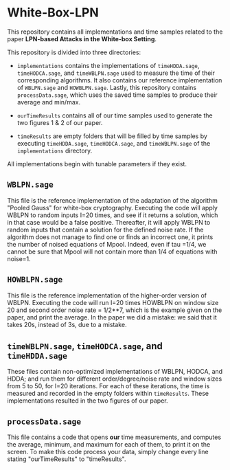 White-Box-LPN
=============

This repository contains all implementations and time samples related to the paper **LPN-based Attacks in the White-box Setting**.

This repository is divided into three directories:

* `implementations` contains the implementations of `timeHDDA.sage`, `timeHODCA.sage`, and `timeWBLPN.sage` used to measure the time of their corresponding algorithms. It also contains our reference implementation of `WBLPN.sage` and `HOWBLPN.sage`. Lastly, this repository contains `processData.sage`, which uses the saved time samples to produce their average and min/max.

* `ourTimeResults` contains all of our time samples used to generate the two figures 1 & 2 of our paper.

* `timeResults` are empty folders that will be filled by time samples by executing `timeHDDA.sage`, `timeHODCA.sage`, and `timeWBLPN.sage` of the `implementations` directory.

All implementations begin with tunable parameters if they exist.

`WBLPN.sage`
------------
This file is the reference implementation of the adaptation of the algorithm "Pooled Gauss" for white-box cryptography. Executing the code will apply WBLPN to random inputs I=20 times, and see if it returns a solution, which in that case would be a false positive. Thereafter, it will apply WBLPN to random inputs that contain a solution for the defined noise rate. If the algorithm does not manage to find one or finds an incorrect one, it prints the number of noised equations of Mpool. Indeed, even if tau =1/4, we cannot be sure that Mpool will not contain more than 1/4 of equations with noise=1.

`HOWBLPN.sage`
--------------
This file is the reference implementation of the higher-order version of WBLPN. Executing the code will run I=20 times HOWBLPN on window size 20 and second order noise rate = 1/2**7, which is the example given on the paper, and print the average. In the paper we did a mistake: we said that it takes 20s, instead of 3s, due to a mistake.

`timeWBLPN.sage`, `timeHODCA.sage`, and `timeHDDA.sage`
------------------------------------------------------
These files contain non-optimized implementations of WBLPN, HODCA, and HDDA; and run them for different order/degree/noise rate and window sizes from 5 to 50, for I=20 iterations. For each of these iterations, the time is measured and recorded in the empty folders within `timeResults`. These implementations resulted in the two figures of our paper.

`processData.sage`
------------------
This file contains a code that opens **our** time measurements, and computes the average, minimum, and maximum for each of them, to print it on the screen. To make this code process your data, simply change every line stating "ourTimeResults" to "timeResults".
